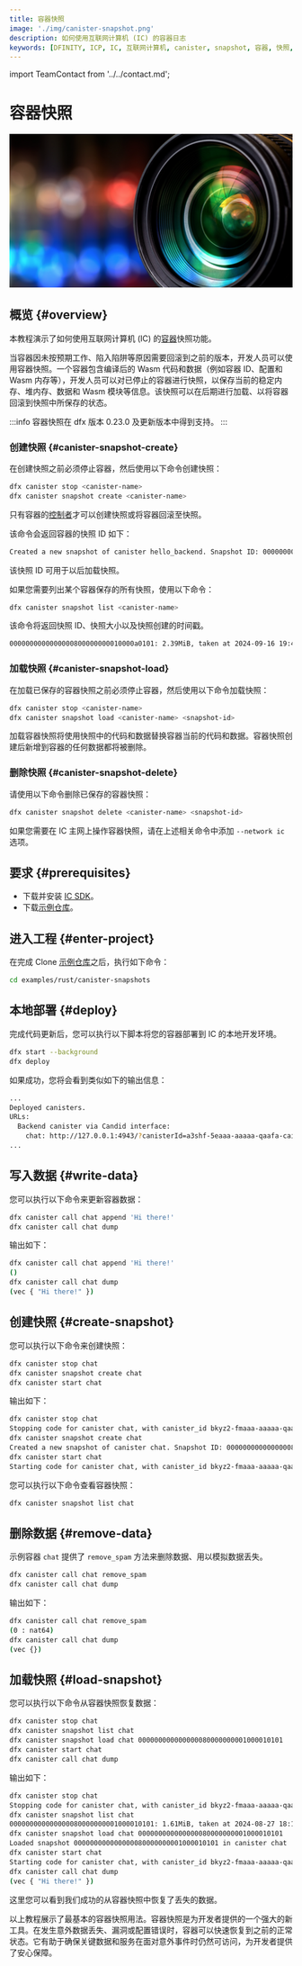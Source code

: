 ```yaml
---
title: 容器快照
image: './img/canister-snapshot.png'
description: 如何使用互联网计算机 (IC) 的容器日志
keywords: [DFINITY, ICP, IC, 互联网计算机, canister, snapshot, 容器, 快照, recovery, 恢复, 回滚]
---
```


import TeamContact from '../../contact.md';

# 容器快照

![容器快照](./img/canister-snapshot.png)

## 概览 {#overview}

本教程演示了如何使用互联网计算机 (IC) 的[容器](https://ic123.xyz/docs/getting-started/ic-glossary/#canister)快照功能。

当容器因未按预期工作、陷入陷阱等原因需要回滚到之前的版本，开发人员可以使用容器快照。一个容器包含编译后的 Wasm 代码和数据（例如容器 ID、配置和 Wasm 内存等），开发人员可以对已停止的容器进行快照，以保存当前的稳定内存、堆内存、数据和 Wasm 模块等信息。该快照可以在后期进行加载、以将容器回滚到快照中所保存的状态。

:::info
容器快照在 dfx 版本 0.23.0 及更新版本中得到支持。
:::

### 创建快照 {#canister-snapshot-create}

在创建快照之前必须停止容器，然后使用以下命令创建快照：

```bash
dfx canister stop <canister-name>
dfx canister snapshot create <canister-name>
```

只有容器的[控制者](https://ic123.xyz/docs/getting-started/ic-glossary/#controller)才可以创建快照或将容器回滚至快照。

该命令会返回容器的快照 ID 如下：

```bash
Created a new snapshot of canister hello_backend. Snapshot ID: 0000000000000000800000000010000a0101
```

该快照 ID 可用于以后加载快照。

如果您需要列出某个容器保存的所有快照，使用以下命令：

```bash
dfx canister snapshot list <canister-name>
```

该命令将返回快照 ID、快照大小以及快照创建的时间戳。

```bash
0000000000000000800000000010000a0101: 2.39MiB, taken at 2024-09-16 19:40:23 UTC
```

### 加载快照 {#canister-snapshot-load}

在加载已保存的容器快照之前必须停止容器，然后使用以下命令加载快照：

```bash
dfx canister stop <canister-name>
dfx canister snapshot load <canister-name> <snapshot-id>
```

加载容器快照将使用快照中的代码和数据替换容器当前的代码和数据。容器快照创建后新增到容器的任何数据都将被删除。

### 删除快照 {#canister-snapshot-delete}

请使用以下命令删除已保存的容器快照：

```bash
dfx canister snapshot delete <canister-name> <snapshot-id>
```

如果您需要在 IC 主网上操作容器快照，请在上述相关命令中添加 `--network ic` 选项。

## 要求 {#prerequisites}

- 下载并安装 [IC SDK](https://ic123.xyz/docs/getting-started/install-dfx/)。  
- 下载[示例仓库](https://github.com/dfinity/examples)。  

## 进入工程 {#enter-project}

在完成 Clone [示例仓库](https://github.com/dfinity/examples)之后，执行如下命令：

```bash
cd examples/rust/canister-snapshots
```

## 本地部署 {#deploy}

完成代码更新后，您可以执行以下脚本将您的容器部署到 IC 的本地开发环境。

```bash
dfx start --background
dfx deploy
```

如果成功，您将会看到类似如下的输出信息：

```bash
...
Deployed canisters.
URLs:
  Backend canister via Candid interface:
    chat: http://127.0.0.1:4943/?canisterId=a3shf-5eaaa-aaaaa-qaafa-cai&id=asrmz-lmaaa-aaaaa-qaaeq-cai
...
```

## 写入数据 {#write-data}

您可以执行以下命令来更新容器数据：

```bash
dfx canister call chat append 'Hi there!'
dfx canister call chat dump
```

输出如下：

```bash
dfx canister call chat append 'Hi there!'
()
dfx canister call chat dump
(vec { "Hi there!" })
```

## 创建快照 {#create-snapshot}

您可以执行以下命令来创建快照：

```bash
dfx canister stop chat
dfx canister snapshot create chat
dfx canister start chat
```

输出如下：

```bash
dfx canister stop chat
Stopping code for canister chat, with canister_id bkyz2-fmaaa-aaaaa-qaaaq-cai
dfx canister snapshot create chat
Created a new snapshot of canister chat. Snapshot ID: 000000000000000080000000001000010101
dfx canister start chat
Starting code for canister chat, with canister_id bkyz2-fmaaa-aaaaa-qaaaq-cai
```

您可以执行以下命令查看容器快照：

```bash
dfx canister snapshot list chat
```

## 删除数据 {#remove-data}

示例容器 `chat` 提供了 `remove_spam` 方法来删除数据、用以模拟数据丢失。

```bash
dfx canister call chat remove_spam
dfx canister call chat dump
```

输出如下：

```bash
dfx canister call chat remove_spam
(0 : nat64)
dfx canister call chat dump
(vec {})
```

## 加载快照 {#load-snapshot}

您可以执行以下命令从容器快照恢复数据：

```bash
dfx canister stop chat
dfx canister snapshot list chat
dfx canister snapshot load chat 000000000000000080000000001000010101
dfx canister start chat
dfx canister call chat dump
```

输出如下：

```bash
dfx canister stop chat
Stopping code for canister chat, with canister_id bkyz2-fmaaa-aaaaa-qaaaq-cai
dfx canister snapshot list chat
000000000000000080000000001000010101: 1.61MiB, taken at 2024-08-27 18:19:20 UTC
dfx canister snapshot load chat 000000000000000080000000001000010101
Loaded snapshot 000000000000000080000000001000010101 in canister chat
dfx canister start chat
Starting code for canister chat, with canister_id bkyz2-fmaaa-aaaaa-qaaaq-cai
dfx canister call chat dump
(vec { "Hi there!" })
```

这里您可以看到我们成功的从容器快照中恢复了丢失的数据。

以上教程展示了最基本的容器快照用法。容器快照是为开发者提供的一个强大的新工具。在发生意外数据丢失、漏洞或配置错误时，容器可以快速恢复到之前的正常状态。它有助于确保关键数据和服务在面对意外事件时仍然可访问，为开发者提供了安心保障。

<TeamContact />
